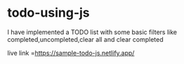 # todo-using-js

I have implemented a TODO list with some basic filters like completed,uncompleted,clear all and clear completed

live link =https://sample-todo-js.netlify.app/


